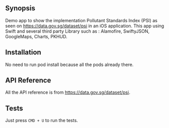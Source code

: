 ## Synopsis

Demo app to show the implementation Pollutant Standards Index (PSI) as seen on https://data.gov.sg/dataset/psi in an iOS application. This app using Swift and several third party Library such as : Alamofire, SwiftyJSON, GoogleMaps, Charts, PKHUD.

## Installation

No need to run pod install because all the pods already there.

## API Reference

All the API reference is from https://data.gov.sg/dataset/psi.

## Tests

Just press `CMD + U` to run the tests.
